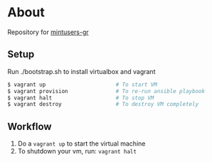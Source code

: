 # About
Repository for [mintusers-gr](https://mintusers-gr.github.io) 
 
 ## Setup
 Run ./bootstrap.sh to install virtualbox and vagrant
 
 
 ```bash
$ vagrant up                      # To start VM
$ vagrant provision               # To re-run ansible playbook
$ vagrant halt                    # To stop VM
$ vagrant destroy                 # To destroy VM completely
```
 ## Workflow
 1. Do a ```vagrant up``` to start the virtual machine
 2. To shutdown your vm, run: ```vagrant halt```